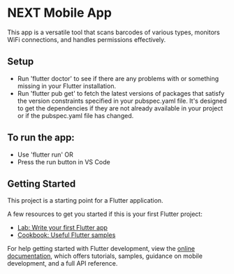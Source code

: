 # NEXT Mobile App

This app is a versatile tool that scans barcodes of various types, monitors WiFi connections, and handles permissions effectively.

## Setup

- Run 'flutter doctor' to see if there are any problems with or something missing in your Flutter installation.
- Run 'flutter pub get' to fetch the latest versions of packages that satisfy the version constraints specified in your pubspec.yaml file. It's designed to get the dependencies if they are not already available in your project or if the pubspec.yaml file has changed.

## To run the app:
- Use 'flutter run'
OR
- Press the run button in VS Code

## Getting Started

This project is a starting point for a Flutter application.

A few resources to get you started if this is your first Flutter project:

- [Lab: Write your first Flutter app](https://docs.flutter.dev/get-started/codelab)
- [Cookbook: Useful Flutter samples](https://docs.flutter.dev/cookbook)

For help getting started with Flutter development, view the
[online documentation](https://docs.flutter.dev/), which offers tutorials,
samples, guidance on mobile development, and a full API reference.
